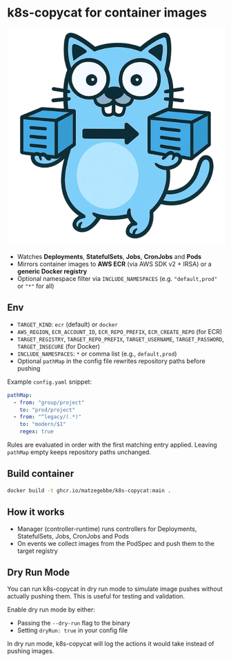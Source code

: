 # k8s-copycat for container images

![k8s-copycat logo](k8s-copycat-logo.png)

- Watches **Deployments**, **StatefulSets**, **Jobs**, **CronJobs** and **Pods**
- Mirrors container images to **AWS ECR** (via AWS SDK v2 + IRSA) or a **generic Docker registry**
- Optional namespace filter via `INCLUDE_NAMESPACES` (e.g. `"default,prod"` or `"*"` for all)

## Env
- `TARGET_KIND`: `ecr` (default) or `docker`
- `AWS_REGION`, `ECR_ACCOUNT_ID`, `ECR_REPO_PREFIX`, `ECR_CREATE_REPO` (for ECR)
- `TARGET_REGISTRY`, `TARGET_REPO_PREFIX`, `TARGET_USERNAME`, `TARGET_PASSWORD`, `TARGET_INSECURE` (for Docker)
- `INCLUDE_NAMESPACES`: `*` or comma list (e.g., `default,prod`)
- Optional `pathMap` in the config file rewrites repository paths before pushing

Example `config.yaml` snippet:

```yaml
pathMap:
  - from: "group/project"
    to: "prod/project"
  - from: "^legacy/(.*)"
    to: "modern/$1"
    regex: true
```

Rules are evaluated in order with the first matching entry applied. Leaving
`pathMap` empty keeps repository paths unchanged.

## Build container
```bash
docker build -t ghcr.io/matzegebbe/k8s-copycat:main .
```

## How it works
- Manager (controller-runtime) runs controllers for Deployments, StatefulSets, Jobs, CronJobs and Pods
- On events we collect images from the PodSpec and push them to the target registry

## Dry Run Mode

You can run k8s-copycat in dry run mode to simulate image pushes without actually pushing them. This is useful for testing and validation.

Enable dry run mode by either:
- Passing the `--dry-run` flag to the binary
- Setting `dryRun: true` in your config file

In dry run mode, k8s-copycat will log the actions it would take instead of pushing images.

